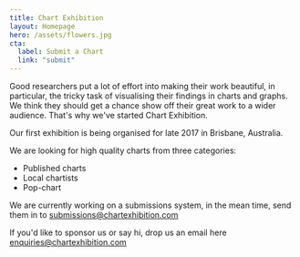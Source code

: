 ```yaml
---
title: Chart Exhibition
layout: Homepage
hero: /assets/flowers.jpg
cta:
  label: Submit a Chart
  link: "submit"
---
```


Good researchers put a lot of effort into making their work beautiful, in particular, the tricky task of visualising their findings in charts and graphs. We think they should get a chance show off their great work to a wider audience. That's why we've started Chart Exhibition.

Our first exhibition is being organised for late 2017 in Brisbane, Australia.

We are looking for high quality charts from three categories:
 * Published charts
 * Local chartists
 * Pop-chart

We are currently working on a submissions system, in the mean time, send them in to <submissions@chartexhibition.com>

If you'd like to sponsor us or say hi, drop us an email here <enquiries@chartexhibition.com>
